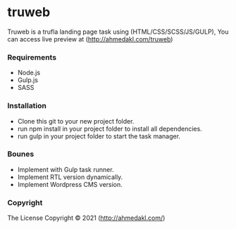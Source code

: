 # truweb
Truweb is a trufla landing page task using (HTML/CSS/SCSS/JS/GULP), You can access live preview at (http://ahmedakl.com/truweb)

### Requirements

* Node.js
* Gulp.js
* SASS

### Installation

* Clone this git to your new project folder.
* run npm install in your project folder to install all dependencies.
* run gulp in your project folder to start the task manager.

### Bounes

* Implement with Gulp task runner.
* Implement RTL version dynamically.
* Implement Wordpress CMS version.

### Copyright

The License Copyright © 2021 (http://ahmedakl.com/)

